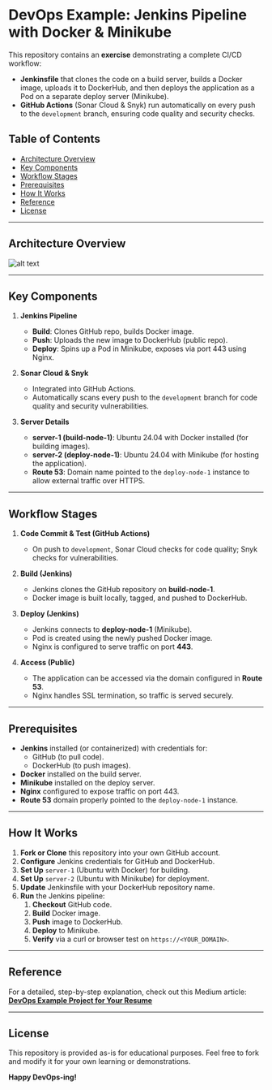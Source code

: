 # DevOps Example: Jenkins Pipeline with Docker & Minikube

This repository contains an **exercise** demonstrating a complete CI/CD workflow:

- **Jenkinsfile** that clones the code on a build server, builds a Docker image, uploads it to DockerHub, and then deploys the application as a Pod on a separate deploy server (Minikube).
- **GitHub Actions** (Sonar Cloud & Snyk) run automatically on every push to the `development` branch, ensuring code quality and security checks.

## Table of Contents

- [Architecture Overview](#architecture-overview)
- [Key Components](#key-components)
- [Workflow Stages](#workflow-stages)
- [Prerequisites](#prerequisites)
- [How It Works](#how-it-works)
- [Reference](#reference)
- [License](#license)

---

## Architecture Overview

![alt text](https://github.com/Andrey-B-lab/exercise-python-application/blob/development/architecture.png?raw=true)

---

## Key Components

1. **Jenkins Pipeline**  
   - **Build**: Clones GitHub repo, builds Docker image.  
   - **Push**: Uploads the new image to DockerHub (public repo).  
   - **Deploy**: Spins up a Pod in Minikube, exposes via port 443 using Nginx.

2. **Sonar Cloud & Snyk**  
   - Integrated into GitHub Actions.  
   - Automatically scans every push to the `development` branch for code quality and security vulnerabilities.

3. **Server Details**  
   - **server-1 (build-node-1)**: Ubuntu 24.04 with Docker installed (for building images).  
   - **server-2 (deploy-node-1)**: Ubuntu 24.04 with Minikube (for hosting the application).  
   - **Route 53**: Domain name pointed to the `deploy-node-1` instance to allow external traffic over HTTPS.

---

## Workflow Stages

1. **Code Commit & Test (GitHub Actions)**  
   - On push to `development`, Sonar Cloud checks for code quality; Snyk checks for vulnerabilities.

2. **Build (Jenkins)**  
   - Jenkins clones the GitHub repository on **build-node-1**.  
   - Docker image is built locally, tagged, and pushed to DockerHub.

3. **Deploy (Jenkins)**  
   - Jenkins connects to **deploy-node-1** (Minikube).  
   - Pod is created using the newly pushed Docker image.  
   - Nginx is configured to serve traffic on port **443**.

4. **Access (Public)**  
   - The application can be accessed via the domain configured in **Route 53**.  
   - Nginx handles SSL termination, so traffic is served securely.

---

## Prerequisites

- **Jenkins** installed (or containerized) with credentials for:
  - GitHub (to pull code).
  - DockerHub (to push images).
- **Docker** installed on the build server.
- **Minikube** installed on the deploy server.
- **Nginx** configured to expose traffic on port 443.
- **Route 53** domain properly pointed to the `deploy-node-1` instance.

---

## How It Works

1. **Fork or Clone** this repository into your own GitHub account.  
2. **Configure** Jenkins credentials for GitHub and DockerHub.  
3. **Set Up** `server-1` (Ubuntu with Docker) for building.  
4. **Set Up** `server-2` (Ubuntu with Minikube) for deployment.  
5. **Update** Jenkinsfile with your DockerHub repository name.  
6. **Run** the Jenkins pipeline:
   1. **Checkout** GitHub code.  
   2. **Build** Docker image.  
   3. **Push** image to DockerHub.  
   4. **Deploy** to Minikube.  
   5. **Verify** via a curl or browser test on `https://<YOUR_DOMAIN>`.  

---

## Reference

For a detailed, step-by-step explanation, check out this Medium article:  
[**DevOps Example Project for Your Resume**](https://medium.com/devops-technical-notes-and-manuals/devops-example-project-for-your-resume-db45a77d6607)

---

## License

This repository is provided as-is for educational purposes. Feel free to fork and modify it for your own learning or demonstrations.

**Happy DevOps-ing!**


